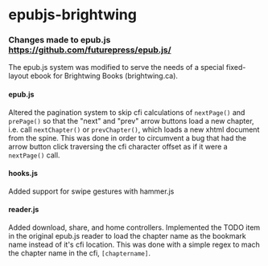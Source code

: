 # epubjs-brightwing
### Changes made to epub.js https://github.com/futurepress/epub.js/
The epub.js system was modified to serve the needs of a special fixed-layout ebook for Brightwing Books (brightwing.ca).

#### epub.js
Altered the pagination system to skip cfi calculations of `nextPage()` and `prePage()` 
so that the "next" and "prev" arrow buttons load a new chapter, i.e. call `nextChapter()` or `prevChapter()`,
which loads a new xhtml document from the spine. This was done in order to circumvent a bug that 
had the arrow button click traversing the cfi character offset as if it were a `nextPage()` call.

#### hooks.js
Added support for swipe gestures with hammer.js

#### reader.js
Added download, share, and home controllers. Implemented the TODO item in the original epub.js reader 
to load the chapter name as the bookmark name instead of it's cfi location. This was done with a simple regex
to mach the chapter name in the cfi, `[chaptername]`.
